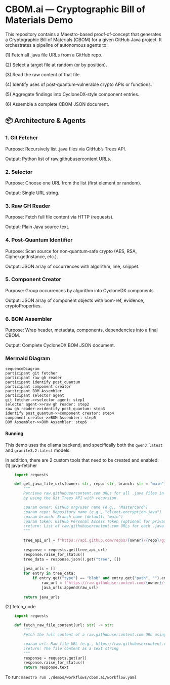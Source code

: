# CBOM.ai — Cryptographic Bill of Materials Demo

This repository contains a Maestro-based proof‑of‑concept that generates a Cryptographic Bill of Materials (CBOM) for a given GitHub Java project. It orchestrates a pipeline of autonomous agents to:

(1) Fetch all .java file URLs from a GitHub repo.

(2) Select a target file at random (or by position).

(3) Read the raw content of that file.

(4) Identify uses of post‑quantum‑vulnerable crypto APIs or functions.

(5) Aggregate findings into CycloneDX‑style component entries.

(6) Assemble a complete CBOM JSON document.

## 📦 Architecture & Agents

### 1. Git Fetcher

Purpose: Recursively list .java files via GitHub’s Trees API.

Output: Python list of raw.githubusercontent URLs.

### 2. Selector

Purpose: Choose one URL from the list (first element or random).

Output: Single URL string.

### 3. Raw GH Reader

Purpose: Fetch full file content via HTTP (requests).

Output: Plain Java source text.

### 4. Post‑Quantum Identifier

Purpose: Scan source for non‑quantum‑safe crypto (AES, RSA, Cipher.getInstance, etc.).

Output: JSON array of occurrences with algorithm, line, snippet.

### 5. Component Creator

Purpose: Group occurrences by algorithm into CycloneDX components.

Output: JSON array of component objects with bom-ref, evidence, cryptoProperties.

### 6. BOM Assembler

Purpose: Wrap header, metadata, components, dependencies into a final CBOM.

Output: Complete CycloneDX BOM JSON document.

### Mermaid Diagram

<!-- MERMAID_START -->
```mermaid
sequenceDiagram
participant git fetcher
participant raw gh reader
participant identify post_quantum
participant component creator
participant BOM Assembler
participant selector agent
git fetcher->>selector agent: step1
selector agent->>raw gh reader: step2
raw gh reader->>identify post_quantum: step3
identify post_quantum->>component creator: step4
component creator->>BOM Assembler: step5
BOM Assembler->>BOM Assembler: step6
```
<!-- MERMAID_END -->

#### Running

This demo uses the ollama backend, and specifically both the `qwen3:latest` and `granite3.2:latest` models. 

In addition, there are 2 custom tools that need to be created and enabled:
(1) java-fetcher

```python
    import requests

    def get_java_file_urls(owner: str, repo: str, branch: str = "main") -> list[str]:
        """
        Retrieve raw.githubusercontent.com URLs for all .java files in a GitHub repo
        by using the Git Trees API with recursion.

        :param owner: GitHub org/user name (e.g., "Mastercard")
        :param repo: Repository name (e.g., "client-encryption-java")
        :param branch: Branch name (default: "main")
        :param token: GitHub Personal Access Token (optional for private repos or rate limiting)
        :return: List of raw.githubusercontent.com URLs for each .java file
        """
        
        tree_api_url = f"https://api.github.com/repos/{owner}/{repo}/git/trees/{branch}?recursive=1"
    
        response = requests.get(tree_api_url)
        response.raise_for_status()
        tree_data = response.json().get("tree", [])
        
        java_urls = []
        for entry in tree_data:
            if entry.get("type") == "blob" and entry.get("path", "").endswith(".java"):
                raw_url = f"https://raw.githubusercontent.com/{owner}/{repo}/{branch}/{entry['path']}"
                java_urls.append(raw_url)
        
        return java_urls
```

(2) fetch_code

```python
    import requests

    def fetch_raw_file_content(url: str) -> str:
        """
        Fetch the full content of a raw.githubusercontent.com URL using HTTP.

        :param url: Raw file URL (e.g., https://raw.githubusercontent.com/.../AesEncrypter.java)
        :return: The file content as a text string
        """
        response = requests.get(url)
        response.raise_for_status()
        return response.text
```

To run: `maestro run ./demos/workflows/cbom.ai/workflow.yaml`
